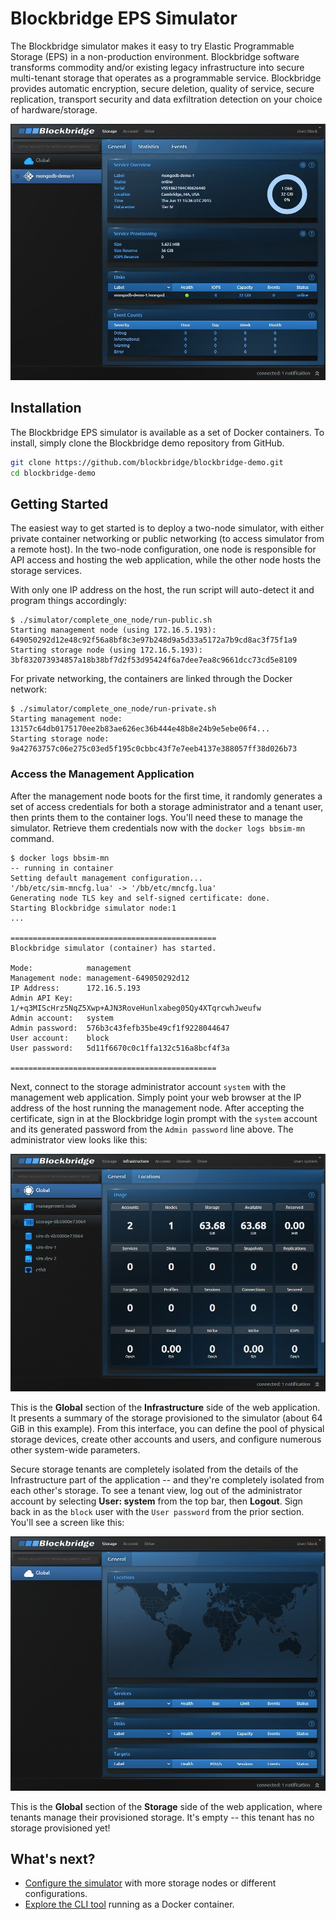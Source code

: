 Blockbridge EPS Simulator
=========================

The Blockbridge simulator makes it easy to try Elastic Programmable Storage
(EPS) in a non-production environment. Blockbridge software transforms
commodity and/or existing legacy infrastructure into secure multi-tenant
storage that operates as a programmable service. Blockbridge provides automatic
encryption, secure deletion, quality of service, secure replication, transport
security and data exfiltration detection on your choice of hardware/storage.

![Service view](simulator/tenant-vss.jpg)

## Installation

The Blockbridge EPS simulator is available as a set of Docker containers.  To
install, simply clone the Blockbridge demo repository from GitHub.

```bash
git clone https://github.com/blockbridge/blockbridge-demo.git
cd blockbridge-demo
```

## Getting Started

The easiest way to get started is to deploy a two-node simulator, with either
private container networking or public networking (to access simulator from a
remote host). In the two-node configuration, one node is responsible for API
access and hosting the web application, while the other node hosts the storage
services.

With only one IP address on the host, the run script will auto-detect it and
program things accordingly:

```
$ ./simulator/complete_one_node/run-public.sh 
Starting management node (using 172.16.5.193): 649050292d12e48c92f56a8bf8c3e97b248d9a5d33a5172a7b9cd8ac3f75f1a9
Starting storage node (using 172.16.5.193): 3bf832073934857a18b38bf7d2f53d95424f6a7dee7ea8c9661dcc73cd5e8109
```

For private networking, the containers are linked through the Docker network:

```
$ ./simulator/complete_one_node/run-private.sh 
Starting management node: 13157c64db0175170ee2b83ae626ec36b444e48b8e24b9e5ebe06f4...
Starting storage node: 9a42763757c06e275c03ed5f195c0cbbc43f7e7eeb4137e388057ff38d026b73
```

### Access the Management Application
 
After the management node boots for the first time, it randomly generates a set
of access credentials for both a storage administrator and a tenant user, then
prints them to the container logs. You'll need these to manage the simulator.
Retrieve them credentials now with the `docker logs bbsim-mn` command.

```
$ docker logs bbsim-mn
-- running in container
Setting default management configuration...
'/bb/etc/sim-mncfg.lua' -> '/bb/etc/mncfg.lua'
Generating node TLS key and self-signed certificate: done.
Starting Blockbridge simulator node:1
...

==============================================
Blockbridge simulator (container) has started.

Mode:            management
Management node: management-649050292d12
IP Address:      172.16.5.193
Admin API Key:   1/+q3MIScHrz5NqZ5Xwp+AJN3RoveHunlxabeg05Qy4XTqrcwhJweufw
Admin account:   system
Admin password:  576b3c43fefb35be49cf1f9228044647
User account:    block
User password:   5d11f6670c0c1ffa132c516a8bcf4f3a

==============================================
```

Next, connect to the storage administrator account `system` with the management
web application. Simply point your web browser at the IP address of the host
running the management node. After accepting the certificate, sign in at the
Blockbridge login prompt with the `system` account and its generated password
from the `Admin password` line above.  The administrator view looks like this:

![Global view](simulator/infra-global.jpg)

This is the **Global** section of the **Infrastructure** side of the web
application.  It presents a summary of the storage provisioned to the simulator
(about 64 GiB in this example).  From this interface, you can define the pool of
physical storage devices, create other accounts and users, and configure
numerous other system-wide parameters.

Secure storage tenants are completely isolated from the details of the
Infrastructure part of the application -- and they're completely isolated from
each other's storage.  To see a tenant view, log out of the administrator
account by selecting **User: system** from the top bar, then **Logout**.  Sign
back in as the `block` user with the `User password` from the prior section.
You'll see a screen like this:

![Global view](simulator/tenant-global.jpg)

This is the **Global** section of the **Storage** side of the web application,
where tenants manage their provisioned storage.  It's empty -- this tenant has
no storage provisioned yet!

## What's next?

* [Configure the simulator](simulator/README.md) with more storage nodes or
  different configurations.
* [Explore the CLI tool](cli/README.md) running as a Docker container.
